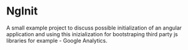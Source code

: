 # NgInit

A small example project to discuss possible initialization of an angular application and using this inizialization for bootstraping third party js libraries for example - Google Analytics.
